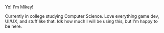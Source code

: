 Yo! I'm Mikey!

Currently in college studying Computer Science. 
Love everything game dev, UI/UX, and stuff like that.
Idk how much I will be using this, but I'm happy to be here.
